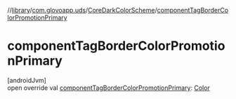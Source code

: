//[library](../../../index.md)/[com.glovoapp.uds](../index.md)/[CoreDarkColorScheme](index.md)/[componentTagBorderColorPromotionPrimary](component-tag-border-color-promotion-primary.md)

# componentTagBorderColorPromotionPrimary

[androidJvm]\
open override val [componentTagBorderColorPromotionPrimary](component-tag-border-color-promotion-primary.md): [Color](https://developer.android.com/reference/kotlin/androidx/compose/ui/graphics/Color.html)
